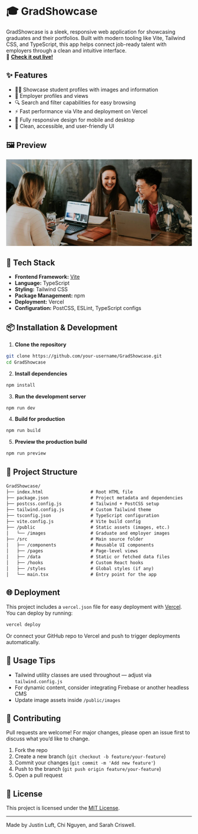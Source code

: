 # 🎓 GradShowcase

GradShowcase is a sleek, responsive web application for showcasing graduates and their portfolios. Built with modern tooling like Vite, Tailwind CSS, and TypeScript, this app helps connect job-ready talent with employers through a clean and intuitive interface.  
🚀 **[Check it out live!](https://grad-showcase.vercel.app/)**

## ✨ Features

- 🧑‍🎓 Showcase student profiles with images and information  
- 🏢 Employer profiles and views  
- 🔍 Search and filter capabilities for easy browsing  
- ⚡ Fast performance via Vite and deployment on Vercel  
- 📱 Fully responsive design for mobile and desktop  
- 🎨 Clean, accessible, and user-friendly UI  

## 🖼️ Preview

![screenshot](./public/images/showcaseHero.jpg)

## 🚀 Tech Stack

- **Frontend Framework:** [Vite](https://vitejs.dev/)  
- **Language:** TypeScript  
- **Styling:** Tailwind CSS  
- **Package Management:** npm  
- **Deployment:** Vercel  
- **Configuration:** PostCSS, ESLint, TypeScript configs  

## 📦 Installation & Development

1. **Clone the repository**  
```bash
git clone https://github.com/your-username/GradShowcase.git
cd GradShowcase
```

2. **Install dependencies**  
```bash
npm install
```

3. **Run the development server**  
```bash
npm run dev
```

4. **Build for production**  
```bash
npm run build
```

5. **Preview the production build**  
```bash
npm run preview
```

## 📁 Project Structure

```
GradShowcase/
├── index.html                  # Root HTML file
├── package.json                # Project metadata and dependencies
├── postcss.config.js           # Tailwind + PostCSS setup
├── tailwind.config.js          # Custom Tailwind theme
├── tsconfig.json               # TypeScript configuration
├── vite.config.js              # Vite build config
├── /public                     # Static assets (images, etc.)
│   └── /images                 # Graduate and employer images
├── /src                        # Main source folder
│   ├── /components             # Reusable UI components
│   ├── /pages                  # Page-level views
│   ├── /data                   # Static or fetched data files
│   ├── /hooks                  # Custom React hooks
│   ├── /styles                 # Global styles (if any)
│   └── main.tsx                # Entry point for the app
```

## 🌐 Deployment

This project includes a `vercel.json` file for easy deployment with [Vercel](https://vercel.com). You can deploy by running:

```bash
vercel deploy
```

Or connect your GitHub repo to Vercel and push to trigger deployments automatically.

## 🧠 Usage Tips

- Tailwind utility classes are used throughout — adjust via `tailwind.config.js`  
- For dynamic content, consider integrating Firebase or another headless CMS  
- Update image assets inside `/public/images`  

## 🤝 Contributing

Pull requests are welcome! For major changes, please open an issue first to discuss what you’d like to change.

1. Fork the repo  
2. Create a new branch (`git checkout -b feature/your-feature`)  
3. Commit your changes (`git commit -m 'Add new feature'`)  
4. Push to the branch (`git push origin feature/your-feature`)  
5. Open a pull request  

## 📜 License

This project is licensed under the [MIT License](LICENSE).

---

Made by Justin Luft, Chi Nguyen, and Sarah Criswell.
